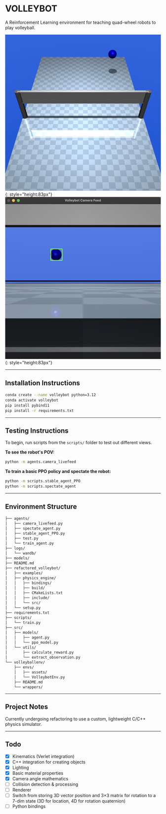 # VOLLEYBOT
A Reinforcement Learning environment for teaching quad-wheel robots to play volleyball.

![Screenshot of spectator](volleyballenv/envs/assets/mujoco_frame_5.png){: style="height:83px"}
![Screenshot of robot view](volleyballenv/envs/assets/robot_perspective.png){: style="height:83px"}

---

## Installation Instructions

```bash
conda create --name volleybot python=3.12
conda activate volleybot
pip install pybind11
pip install -r requirements.txt
```

---

## Testing Instructions

To begin, run scripts from the `scripts/` folder to test out different views.

**To see the robot's POV:**
```bash
python -m agents.camera_livefeed
```

**To train a basic PPO policy and spectate the robot:**
```bash
python -m scripts.stable_agent_PPO
python -m scripts.spectate_agent
```

---

## Environment Structure

```
├── agents/
│   ├── camera_livefeed.py
│   ├── spectate_agent.py
│   ├── stable_agent_PPO.py
│   ├── test.py
│   └── train_agent.py
├── logs/
│   └── wandb/
├── models/
├── README.md
├── refactored_volleybot/
│   ├── examples/
│   ├── physics_engine/
│   │   ├── bindings/
│   │   ├── build/
│   │   ├── CMakeLists.txt
│   │   ├── include/
│   │   └── src/
│   └── setup.py
├── requirements.txt
├── scripts/
│   └── train.py
├── src/
│   ├── models/
│   │   ├── agent.py
│   │   └── ppo_model.py
│   └── utils/
│       ├── calculate_reward.py
│       └── extract_observation.py
└── volleyballenv/
    ├── envs/
    │   ├── assets/
    │   └── VolleybotEnv.py
    ├── README.md
    └── wrappers/
```

---

## Project Notes

Currently undergoing refactoring to use a custom, lightweight C/C++ physics simulator. 

---

## Todo

- [x] Kinematics (Verlet integration)  
- [x] C++ integration for creating objects  
- [x] Lighting  
- [x] Basic material properties  
- [x] Camera angle mathematics  
- [ ] Collision detection & processing  
- [ ] Renderer  
- [ ] Switch from storing 3D vector position and 3×3 matrix for rotation to a 7-dim state (3D for location, 4D for rotation quaternion)  
- [ ] Python bindings  
